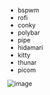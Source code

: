 - bspwm
- rofi
- conky
- polybar
- pipe
- hidamari
- kitty
- thunar
- picom
  

![image](https://github.com/user-attachments/assets/d8ea1c36-8662-47b9-b884-f4999e4bf3e2)
